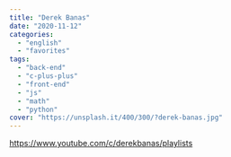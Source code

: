 ```yaml
---
title: "Derek Banas"
date: "2020-11-12"
categories:
  - "english"
  - "favorites"
tags:
  - "back-end"
  - "c-plus-plus"
  - "front-end"
  - "js"
  - "math"
  - "python"
cover: "https://unsplash.it/400/300/?derek-banas.jpg"
---
```


https://www.youtube.com/c/derekbanas/playlists
